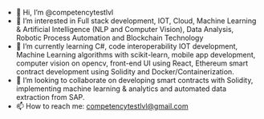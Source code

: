 - 👋 Hi, I’m @competencytestlvl
- 👀 I’m interested in Full stack development, IOT, Cloud, Machine Learning & Artificial Intelligence (NLP and Computer Vision), Data Analysis, Robotic Process Automation and Blockchain Technology
- 🌱 I’m currently learning C#, code interoperability IOT development, Machine Learning algorithms with scikit-learn, mobile app development, computer vision on opencv, front-end UI using React, Ethereum smart contract development using Solidity and Docker/Containerization.
- 💞️ I’m looking to collaborate on developing smart contracts with Solidity, implementing machine learning & analytics and automated data extraction from SAP.
- 📫 How to reach me: competencytestlvl@gmail.com

<!---
competencytestlvl/competencytestlvl is a ✨ special ✨ repository because its `README.md` (this file) appears on your GitHub profile.
You can click the Preview link to take a look at your changes.
--->
